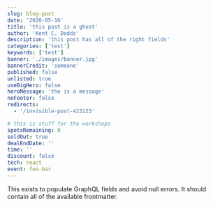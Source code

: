 ```yaml
---
slug: blog-post
date: '2020-05-16'
title: 'this post is a ghost'
author: 'Kent C. Dodds'
description: 'this post has all of the right fields'
categories: ['test']
keywords: ['test']
banner: './images/banner.jpg'
bannerCredit: 'someone'
published: false
unlisted: true
useBigHero: false
heroMessage: 'the is a message'
noFooter: false
redirects:
  - '/invisible-post-423123'

# this is stuff for the workshops
spotsRemaining: 0
soldOut: true
dealEndDate: ''
time: ''
discount: false
tech: react
event: foo-bar
---
```


This exists to populate GraphQL fields and avoid null errors. It should contain
all of the available frontmatter.
